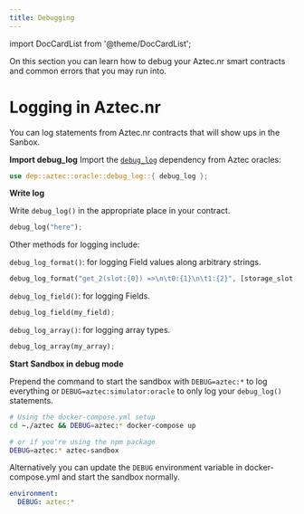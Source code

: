 ```yaml
---
title: Debugging
---
```


import DocCardList from '@theme/DocCardList';

On this section you can learn how to debug your Aztec.nr smart contracts and common errors that you may run into.

# Logging in Aztec.nr

You can log statements from Aztec.nr contracts that will show ups in the Sanbox.

**Import debug_log**
Import the [`debug_log`](https://github.com/AztecProtocol/aztec-packages/blob/master/yarn-project/aztec-nr/aztec/src/oracle/debug_log.nr) dependency from Aztec oracles:

```rust
use dep::aztec::oracle::debug_log::{ debug_log };
```

**Write log**

Write `debug_log()` in the appropriate place in your contract.

```rust
debug_log("here");
```

Other methods for logging include:

`debug_log_format()`: for logging Field values along arbitrary strings.

```rust
debug_log_format("get_2(slot:{0}) =>\n\t0:{1}\n\t1:{2}", [storage_slot, note0_hash, note1_hash]);
```

`debug_log_field()`: for logging Fields.

```rust
debug_log_field(my_field);
```

`debug_log_array()`: for logging array types.

```rust
debug_log_array(my_array);
```

**Start Sandbox in debug mode**

Prepend the command to start the sandbox with `DEBUG=aztec:*` to log everything or `DEBUG=aztec:simulator:oracle` to only log your `debug_log()` statements.

```bash
# Using the docker-compose.yml setup
cd ~./aztec && DEBUG=aztec:* docker-compose up

# or if you're using the npm package
DEBUG=aztec:* aztec-sandbox
```

Alternatively you can update the `DEBUG` environment variable in docker-compose.yml and start the sandbox normally.

```yml
environment:
  DEBUG: aztec:*
```

<DocCardList/>
